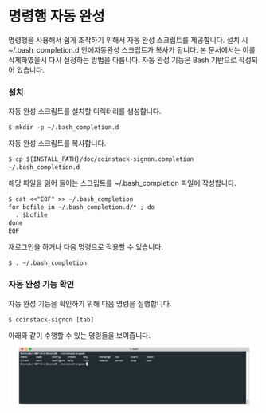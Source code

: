 # 명령행 자동 완성

명령행을 사용해서 쉽게 조작하기 위해서 자동 완성 스크립트를 제공합니다. 설치 시 ~/.bash\_completion.d 안에자동완성 스크립트가 복사가 됩니다. 본 문서에서는 이를 삭제하였을시 다시 설정하는 방법을 다룹니다. 자동 완성 기능은 Bash 기반으로 작성되어 있습니다.

### 설치

자동 완성 스크립트를 설치할 디렉터리를 생성합니다.

```text
$ mkdir -p ~/.bash_completion.d
```

자동 완성 스크립트를 복사합니다.

```text
$ cp ${INSTALL_PATH}/doc/coinstack-signon.completion ~/.bash_completion.d
```

해당 파일을 읽어 들이는 스크립트를 ~/.bash\_completion 파일에 작성합니다.

```text
$ cat <<"EOF" >> ~/.bash_completion
for bcfile in ~/.bash_completion.d/* ; do
  . $bcfile
done
EOF
```

재로그인을 하거나 다음 명령으로 적용할 수 있습니다.

```text
$ . ~/.bash_completion
```

### 자동 완성 기능 확인

자동 완성 기능을 확인하기 위해 다음 명령을 실행합니다.

```text
$ coinstack-signon [tab]
```

아래와 같이 수행할 수 있는 명령들을 보여줍니다.

![](../.gitbook/assets/appendix/bash_completion.png)

